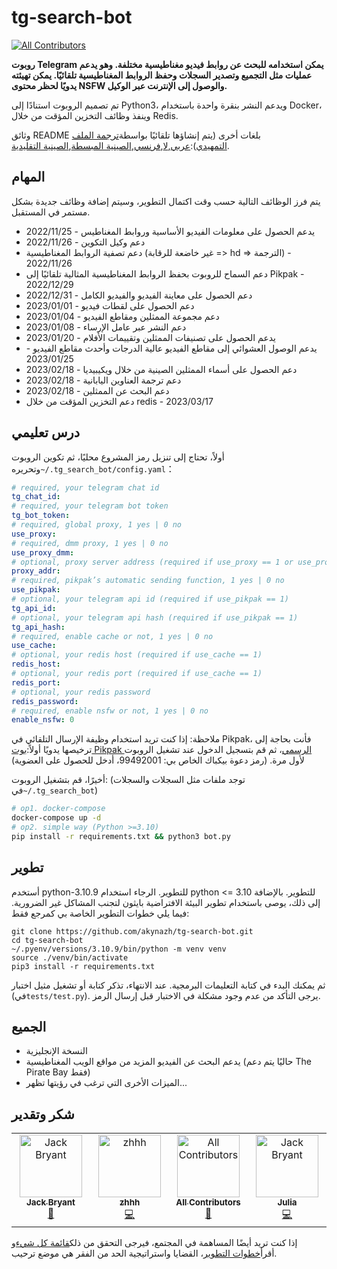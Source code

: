 # tg-search-bot

<!-- ALL-CONTRIBUTORS-BADGE:START - Do not remove or modify this section -->

[![All Contributors](https://img.shields.io/badge/all_contributors-4-orange.svg?style=flat-square)](#contributors-)

<!-- ALL-CONTRIBUTORS-BADGE:END -->

**روبوت Telegram يمكن استخدامه للبحث عن روابط فيديو مغناطيسية مختلفة. وهو يدعم عمليات مثل التجميع وتصدير السجلات وحفظ الروابط المغناطيسية تلقائيًا. يمكن تهيئته يدويًا لحظر محتوى NSFW والوصول إلى الإنترنت عبر الوكيل.**

تم تصميم الروبوت استنادًا إلى Python3، ويدعم النشر بنقرة واحدة باستخدام Docker، وينفذ وظائف التخزين المؤقت من خلال Redis.

وثائق README بلغات أخرى (يتم إنشاؤها تلقائيًا بواسطة[ترجمة الملف التمهيدي](https://github.com/dephraiim/translate-readme)):[عربي](./README.ar.md),[لا](./README.hi.md),[فرنسي](./README.fr.md),[الصينية المبسطة](./README.zh-CN.md),[الصينية التقليدية](./README.zh-TW.md).

## المهام

يتم فرز الوظائف التالية حسب وقت اكتمال التطوير، وسيتم إضافة وظائف جديدة بشكل مستمر في المستقبل.

-   يدعم الحصول على معلومات الفيديو الأساسية وروابط المغناطيس - 2022/11/25
-   دعم وكيل التكوين - 2022/11/26
-   دعم تصفية الروابط المغناطيسية (غير خاضعة للرقابة => hd => الترجمة) - 2022/11/26
-   دعم السماح للروبوت بحفظ الروابط المغناطيسية المثالية تلقائيًا إلى Pikpak - 2022/12/29
-   دعم الحصول على معاينة الفيديو والفيديو الكامل - 2022/12/31
-   دعم الحصول على لقطات فيديو - 2023/01/01
-   دعم مجموعة الممثلين ومقاطع الفيديو - 2023/01/04
-   دعم النشر عبر عامل الإرساء - 2023/01/08
-   يدعم الحصول على تصنيفات الممثلين وتقييمات الأفلام - 2023/01/20
-   يدعم الوصول العشوائي إلى مقاطع الفيديو عالية الدرجات وأحدث مقاطع الفيديو - 2023/01/25
-   دعم الحصول على أسماء الممثلين الصينية من خلال ويكيبيديا - 2023/02/18
-   دعم ترجمة العناوين اليابانية - 2023/02/18
-   دعم البحث عن الممثلين - 2023/02/18
-   دعم التخزين المؤقت من خلال redis - 2023/03/17

## درس تعليمي

أولاً، تحتاج إلى تنزيل رمز المشروع محليًا، ثم تكوين الروبوت وتحريره`~/.tg_search_bot/config.yaml`：

```yaml
# required, your telegram chat id
tg_chat_id:
# required, your telegram bot token
tg_bot_token:
# required, global proxy, 1 yes | 0 no
use_proxy:
# required, dmm proxy, 1 yes | 0 no
use_proxy_dmm:
# optional, proxy server address (required if use_proxy == 1 or use_proxy_dmm == 1)
proxy_addr:
# required, pikpak’s automatic sending function, 1 yes | 0 no
use_pikpak:
# optional, your telegram api id (required if use_pikpak == 1)
tg_api_id:
# optional, your telegram api hash (required if use_pikpak == 1)
tg_api_hash:
# required, enable cache or not, 1 yes | 0 no
use_cache:
# optional, your redis host (required if use_cache == 1)
redis_host:
# optional, your redis port (required if use_cache == 1)
redis_port:
# optional, your redis password
redis_password:
# required, enable nsfw or not, 1 yes | 0 no
enable_nsfw: 0
```

ملاحظة: إذا كنت تريد استخدام وظيفة الإرسال التلقائي في Pikpak، فأنت بحاجة إلى ترخيصها يدويًا أولاً:[بوت Pikpak الرسمي](https://t.me/PikPak6_Bot)، ثم قم بتسجيل الدخول عند تشغيل الروبوت لأول مرة. (رمز دعوة بيكباك الخاص بي: 99492001، أدخل للحصول على العضوية)

أخيرًا، قم بتشغيل الروبوت: (توجد ملفات مثل السجلات والسجلات في`~/.tg_search_bot`)

```sh
# op1. docker-compose
docker-compose up -d
# op2. simple way (Python >=3.10)
pip install -r requirements.txt && python3 bot.py
```

## تطوير

أستخدم python-3.10.9 للتطوير. الرجاء استخدام python &lt;= 3.10 للتطوير. بالإضافة إلى ذلك، يوصى باستخدام تطوير البيئة الافتراضية بايثون لتجنب المشاكل غير الضرورية. فيما يلي خطوات التطوير الخاصة بي كمرجع فقط:

```shell
git clone https://github.com/akynazh/tg-search-bot.git
cd tg-search-bot
~/.pyenv/versions/3.10.9/bin/python -m venv venv
source ./venv/bin/activate
pip3 install -r requirements.txt
```

ثم يمكنك البدء في كتابة التعليمات البرمجية. عند الانتهاء، تذكر كتابة أو تشغيل مثيل اختبار (في`tests/test.py`). يرجى التأكد من عدم وجود مشكلة في الاختبار قبل إرسال الرمز.

## الجميع

-   النسخة الإنجليزية
-   يدعم البحث عن الفيديو المزيد من مواقع الويب المغناطيسية (حاليًا يتم دعم The Pirate Bay فقط)
-   الميزات الأخرى التي ترغب في رؤيتها تظهر...

## شكر وتقدير

<!-- ALL-CONTRIBUTORS-LIST:START - Do not remove or modify this section -->

<!-- prettier-ignore-start -->

<!-- markdownlint-disable -->

<table>
  <tbody>
    <tr>
      <td align="center" valign="top" width="14.28%"><a href="https://akynazh.site"><img src="https://avatars.githubusercontent.com/u/78672905?v=4?s=100" width="100px;" alt="Jack Bryant"/><br /><sub><b>Jack Bryant</b></sub></a><br /><a href="#maintenance-akynazh" title="Maintenance">🚧</a></td>
      <td align="center" valign="top" width="14.28%"><a href="https://github.com/z-hhh"><img src="https://avatars.githubusercontent.com/u/8455958?v=4?s=100" width="100px;" alt="zhhh"/><br /><sub><b>zhhh</b></sub></a><br /><a href="https://github.com/akynazh/tg-search-bot/commits?author=z-hhh" title="Code">💻</a></td>
      <td align="center" valign="top" width="14.28%"><a href="https://allcontributors.org"><img src="https://avatars.githubusercontent.com/u/46410174?v=4?s=100" width="100px;" alt="All Contributors"/><br /><sub><b>All Contributors</b></sub></a><br /><a href="https://github.com/akynazh/tg-search-bot/commits?author=all-contributors" title="Documentation">📖</a></td>
      <td align="center" valign="top" width="14.28%"><a href="https://github.com/JackBryant286"><img src="https://avatars.githubusercontent.com/u/113345781?v=4?s=100" width="100px;" alt="Jack Bryant"/><br /><sub><b>Julia</b></sub></a><br /><a href="https://github.com/akynazh/tg-search-bot/commits?author=JackBryant286" title="Code">💻</a></td>
    </tr>
  </tbody>
</table>

<!-- markdownlint-restore -->

<!-- prettier-ignore-end -->

<!-- ALL-CONTRIBUTORS-LIST:END -->

إذا كنت تريد أيضًا المساهمة في المجتمع، فيرجى التحقق من ذلك[قائمة كل شيء](https://github.com/akynazh/tg-search-bot#TODO)و أقرأ[خطوات التطوير](https://github.com/akynazh/tg-search-bot#Development)، القضايا واستراتيجية الحد من الفقر هي موضع ترحيب.
